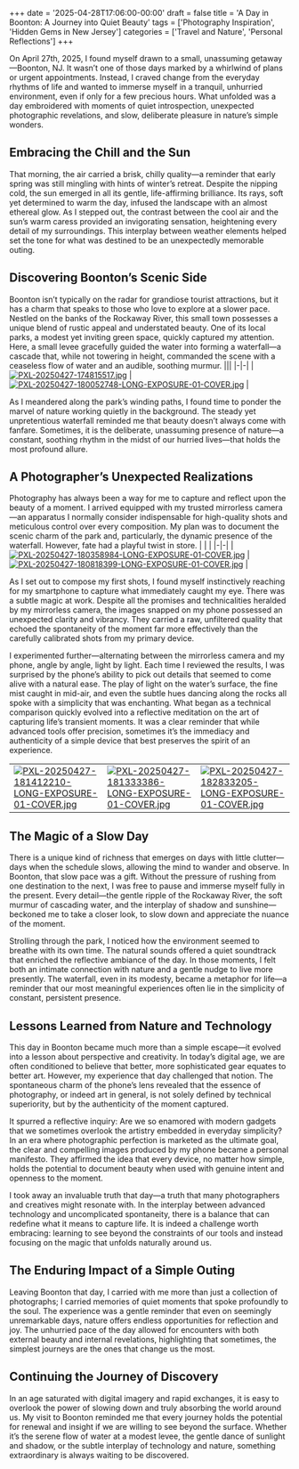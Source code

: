 +++
date = '2025-04-28T17:06:00-00:00'
draft = false
title = 'A Day in Boonton: A Journey into Quiet Beauty'
tags = ['Photography Inspiration', 'Hidden Gems in New Jersey']
categories = ['Travel and Nature', 'Personal Reflections']
+++

On April 27th, 2025, I found myself drawn to a small, unassuming getaway—Boonton, NJ. It wasn’t one of those days marked by a whirlwind of plans or urgent appointments. Instead, I craved change from the everyday rhythms of life and wanted to immerse myself in a tranquil, unhurried environment, even if only for a few precious hours. What unfolded was a day embroidered with moments of quiet introspection, unexpected photographic revelations, and slow, deliberate pleasure in nature’s simple wonders.

## Embracing the Chill and the Sun

That morning, the air carried a brisk, chilly quality—a reminder that early spring was still mingling with hints of winter’s retreat. Despite the nipping cold, the sun emerged in all its gentle, life-affirming brilliance. Its rays, soft yet determined to warm the day, infused the landscape with an almost ethereal glow. As I stepped out, the contrast between the cool air and the sun’s warm caress provided an invigorating sensation, heightening every detail of my surroundings. This interplay between weather elements helped set the tone for what was destined to be an unexpectedly memorable outing.

## Discovering Boonton’s Scenic Side

Boonton isn’t typically on the radar for grandiose tourist attractions, but it has a charm that speaks to those who love to explore at a slower pace. Nestled on the banks of the Rockaway River, this small town possesses a unique blend of rustic appeal and understated beauty. One of its local parks, a modest yet inviting green space, quickly captured my attention. Here, a small levee gracefully guided the water into forming a waterfall—a cascade that, while not towering in height, commanded the scene with a ceaseless flow of water and an audible, soothing murmur.
|||
|-|-|
|[![PXL-20250427-174815517.jpg](https://i.postimg.cc/JnhpGfT9/PXL-20250427-174815517.jpg)](https://postimg.cc/1gLGdj1H) | [![PXL-20250427-180052748-LONG-EXPOSURE-01-COVER.jpg](https://i.postimg.cc/bvg6YyRx/PXL-20250427-180052748-LONG-EXPOSURE-01-COVER.jpg)](https://postimg.cc/WDDmXPCz) |

As I meandered along the park’s winding paths, I found time to ponder the marvel of nature working quietly in the background. The steady yet unpretentious waterfall reminded me that beauty doesn’t always come with fanfare. Sometimes, it is the deliberate, unassuming presence of nature—a constant, soothing rhythm in the midst of our hurried lives—that holds the most profound allure.

## A Photographer’s Unexpected Realizations

Photography has always been a way for me to capture and reflect upon the beauty of a moment. I arrived equipped with my trusted mirrorless camera—an apparatus I normally consider indispensable for high-quality shots and meticulous control over every composition. My plan was to document the scenic charm of the park and, particularly, the dynamic presence of the waterfall. However, fate had a playful twist in store.
| | |
|-|-|
|[![PXL-20250427-180358984-LONG-EXPOSURE-01-COVER.jpg](https://i.postimg.cc/Zq47hB6Y/PXL-20250427-180358984-LONG-EXPOSURE-01-COVER.jpg)](https://postimg.cc/LJQBtsyG) | [![PXL-20250427-180818399-LONG-EXPOSURE-01-COVER.jpg](https://i.postimg.cc/Y9ybgdZj/PXL-20250427-180818399-LONG-EXPOSURE-01-COVER.jpg)](https://postimg.cc/YGY6Bzpw) |

As I set out to compose my first shots, I found myself instinctively reaching for my smartphone to capture what immediately caught my eye. There was a subtle magic at work. Despite all the promises and technicalities heralded by my mirrorless camera, the images snapped on my phone possessed an unexpected clarity and vibrancy. They carried a raw, unfiltered quality that echoed the spontaneity of the moment far more effectively than the carefully calibrated shots from my primary device.

I experimented further—alternating between the mirrorless camera and my phone, angle by angle, light by light. Each time I reviewed the results, I was surprised by the phone’s ability to pick out details that seemed to come alive with a natural ease. The play of light on the water’s surface, the fine mist caught in mid-air, and even the subtle hues dancing along the rocks all spoke with a simplicity that was enchanting. What began as a technical comparison quickly evolved into a reflective meditation on the art of capturing life’s transient moments. It was a clear reminder that while advanced tools offer precision, sometimes it’s the immediacy and authenticity of a simple device that best preserves the spirit of an experience.

|                                                                                                                                                                      |                                                                                                                                                                      |                                                                                                                                                                      |
| -------------------------------------------------------------------------------------------------------------------------------------------------------------------- | -------------------------------------------------------------------------------------------------------------------------------------------------------------------- | -------------------------------------------------------------------------------------------------------------------------------------------------------------------- |
| [![PXL-20250427-181412210-LONG-EXPOSURE-01-COVER.jpg](https://i.postimg.cc/QC9SqpZm/PXL-20250427-181412210-LONG-EXPOSURE-01-COVER.jpg)](https://postimg.cc/RJmcSJFJ) | [![PXL-20250427-181333386-LONG-EXPOSURE-01-COVER.jpg](https://i.postimg.cc/DfSKNH2j/PXL-20250427-181333386-LONG-EXPOSURE-01-COVER.jpg)](https://postimg.cc/pyM7h05z) | [![PXL-20250427-182833205-LONG-EXPOSURE-01-COVER.jpg](https://i.postimg.cc/kG0sYBnm/PXL-20250427-182833205-LONG-EXPOSURE-01-COVER.jpg)](https://postimg.cc/PvM1Pfp3) |

## The Magic of a Slow Day

There is a unique kind of richness that emerges on days with little clutter—days when the schedule slows, allowing the mind to wander and observe. In Boonton, that slow pace was a gift. Without the pressure of rushing from one destination to the next, I was free to pause and immerse myself fully in the present. Every detail—the gentle ripple of the Rockaway River, the soft murmur of cascading water, and the interplay of shadow and sunshine—beckoned me to take a closer look, to slow down and appreciate the nuance of the moment.

Strolling through the park, I noticed how the environment seemed to breathe with its own time. The natural sounds offered a quiet soundtrack that enriched the reflective ambiance of the day. In those moments, I felt both an intimate connection with nature and a gentle nudge to live more presently. The waterfall, even in its modesty, became a metaphor for life—a reminder that our most meaningful experiences often lie in the simplicity of constant, persistent presence.

## Lessons Learned from Nature and Technology

This day in Boonton became much more than a simple escape—it evolved into a lesson about perspective and creativity. In today’s digital age, we are often conditioned to believe that better, more sophisticated gear equates to better art. However, my experience that day challenged that notion. The spontaneous charm of the phone’s lens revealed that the essence of photography, or indeed art in general, is not solely defined by technical superiority, but by the authenticity of the moment captured.

It spurred a reflective inquiry: Are we so enamored with modern gadgets that we sometimes overlook the artistry embedded in everyday simplicity? In an era where photographic perfection is marketed as the ultimate goal, the clear and compelling images produced by my phone became a personal manifesto. They affirmed the idea that every device, no matter how simple, holds the potential to document beauty when used with genuine intent and openness to the moment.

I took away an invaluable truth that day—a truth that many photographers and creatives might resonate with. In the interplay between advanced technology and uncomplicated spontaneity, there is a balance that can redefine what it means to capture life. It is indeed a challenge worth embracing: learning to see beyond the constraints of our tools and instead focusing on the magic that unfolds naturally around us.

## The Enduring Impact of a Simple Outing

Leaving Boonton that day, I carried with me more than just a collection of photographs; I carried memories of quiet moments that spoke profoundly to the soul. The experience was a gentle reminder that even on seemingly unremarkable days, nature offers endless opportunities for reflection and joy. The unhurried pace of the day allowed for encounters with both external beauty and internal revelations, highlighting that sometimes, the simplest journeys are the ones that change us the most.

## Continuing the Journey of Discovery

In an age saturated with digital imagery and rapid exchanges, it is easy to overlook the power of slowing down and truly absorbing the world around us. My visit to Boonton reminded me that every journey holds the potential for renewal and insight if we are willing to see beyond the surface. Whether it’s the serene flow of water at a modest levee, the gentle dance of sunlight and shadow, or the subtle interplay of technology and nature, something extraordinary is always waiting to be discovered.
